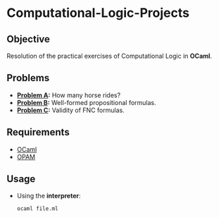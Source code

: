 # Computational-Logic-Projects

## Objective

Resolution of the practical exercises of Computational Logic in **OCaml**.


## Problems

* **[Problem A](/src/PbA/):** How many horse rides?
* **[Problem B](/src/PbB/):** Well-formed propositional formulas.
* **[Problem C](/src/PbC/):** Validity of FNC formulas.


## Requirements

* [OCaml](https://ocaml.org/)
* [OPAM](https://opam.ocaml.org/)
  

## Usage

* Using the **interpreter**:

    ```
    ocaml file.ml
    ```
